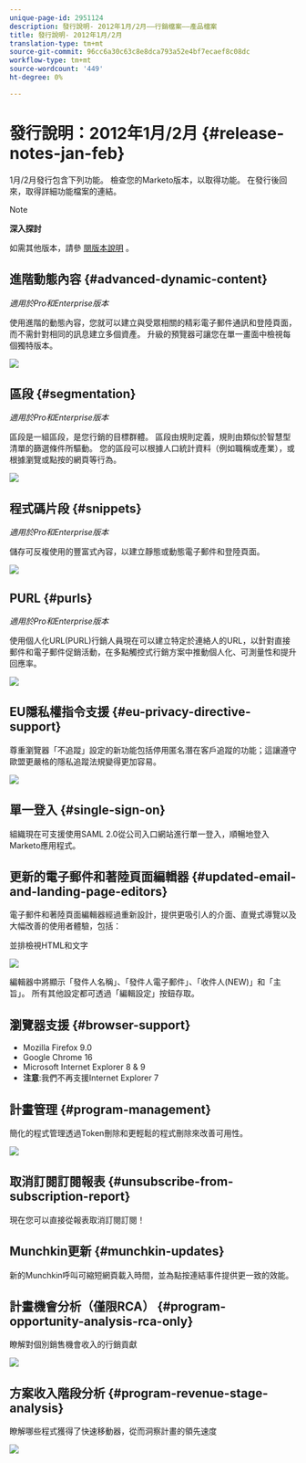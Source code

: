 ```yaml
---
unique-page-id: 2951124
description: 發行說明- 2012年1月/2月——行銷檔案——產品檔案
title: 發行說明- 2012年1月/2月
translation-type: tm+mt
source-git-commit: 96cc6a30c63c8e8dca793a52e4bf7ecaef8c08dc
workflow-type: tm+mt
source-wordcount: '449'
ht-degree: 0%

---
```



# 發行說明：2012年1月/2月 {#release-notes-jan-feb}

1月/2月發行包含下列功能。 檢查您的Marketo版本，以取得功能。 在發行後回來，取得詳細功能檔案的連結。

>[!NOTE]
>
>**深入探討**
>
>如需其他版本，請參 [閱版本說明](http://docs.marketo.com/display/docs/release+notes) 。

## 進階動態內容 {#advanced-dynamic-content}

*適用於Pro和Enterprise版本*

使用進階的動態內容，您就可以建立與受眾相關的精彩電子郵件通訊和登陸頁面，而不需針對相同的訊息建立多個資產。 升級的預覽器可讓您在單一畫面中檢視每個獨特版本。

![](assets/image2014-9-23-9-3a50-3a27.png)

## 區段  {#segmentation}

*適用於Pro和Enterprise版本*

區段是一組區段，是您行銷的目標群體。 區段由規則定義，規則由類似於智慧型清單的篩選條件所驅動。 您的區段可以根據人口統計資料（例如職稱或產業），或根據瀏覽或點按的網頁等行為。

![](assets/image2014-9-23-9-3a50-3a42.png)

## 程式碼片段 {#snippets}

*適用於Pro和Enterprise版本*

儲存可反複使用的豐富式內容，以建立靜態或動態電子郵件和登陸頁面。

![](assets/image2014-9-23-9-3a50-3a58.png)

## PURL {#purls}

*適用於Pro和Enterprise版本*

使用個人化URL(PURL)行銷人員現在可以建立特定於連絡人的URL，以針對直接郵件和電子郵件促銷活動，在多點觸控式行銷方案中推動個人化、可測量性和提升回應率。

![](assets/image2014-9-23-9-3a51-3a11.png)

## EU隱私權指令支援 {#eu-privacy-directive-support}

尊重瀏覽器「不追蹤」設定的新功能包括停用匿名潛在客戶追蹤的功能；這讓遵守歐盟更嚴格的隱私追蹤法規變得更加容易。

![](assets/image2014-9-23-9-3a51-3a32.png)

## 單一登入 {#single-sign-on}

組織現在可支援使用SAML 2.0從公司入口網站進行單一登入，順暢地登入Marketo應用程式。

## 更新的電子郵件和著陸頁面編輯器 {#updated-email-and-landing-page-editors}

電子郵件和著陸頁面編輯器經過重新設計，提供更吸引人的介面、直覺式導覽以及大幅改善的使用者體驗，包括：

並排檢視HTML和文字

![](assets/image2014-9-23-9-3a51-3a54.png)

編輯器中將顯示「發件人名稱」、「發件人電子郵件」、「收件人(NEW)」和「主旨」。 所有其他設定都可透過「編輯設定」按鈕存取。

## 瀏覽器支援 {#browser-support}

* Mozilla Firefox 9.0
* Google Chrome 16
* Microsoft Internet Explorer 8 &amp; 9
* **注意**:我們不再支援Internet Explorer 7

## 計畫管理 {#program-management}

簡化的程式管理透過Token刪除和更輕鬆的程式刪除來改善可用性。

![](assets/image2014-9-23-9-3a52-3a11.png)

## 取消訂閱訂閱報表 {#unsubscribe-from-subscription-report}

現在您可以直接從報表取消訂閱訂閱！

## Munchkin更新 {#munchkin-updates}

新的Munchkin呼叫可縮短網頁載入時間，並為點按連結事件提供更一致的效能。

## 計畫機會分析（僅限RCA） {#program-opportunity-analysis-rca-only}

瞭解對個別銷售機會收入的行銷貢獻

![](assets/image2014-9-23-9-3a52-3a30.png)

## 方案收入階段分析 {#program-revenue-stage-analysis}

瞭解哪些程式獲得了快速移動器，從而洞察計畫的領先速度

![](assets/image2014-9-23-9-3a52-3a47.png)

